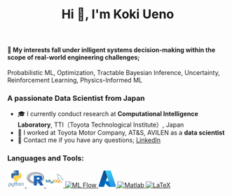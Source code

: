 <!--
**kokiueno/kokiueno** is a ✨ _special_ ✨ repository because its `README.md` (this file) appears on your GitHub profile.

Here are some ideas to get you started:

- 🔭 I’m currently working on ...
- 🌱 I’m currently learning ...
- 👯 I’m looking to collaborate on ...
- 🤔 I’m looking for help with ...
- 💬 Ask me about ...
- 📫 How to reach me: ...
- 😄 Pronouns: ...
- ⚡ Fun fact: ...

&nbsp; # 改行
-->

<h1 align="center">Hi 👋, I'm Koki Ueno</h1>
&nbsp;

<h4 align="left">🤔 My interests fall under inlligent systems decision-making within the scope of real-world engineering challenges; </h3>
Probabilistic ML, Optimization, Tractable Bayesian Inference, Uncertainty, Reinforcement Learning, Physics-Informed ML
&nbsp;

<h3 align="left">A passionate Data Scientist from Japan</h3>

- 🎓  I currently conduct research at **Computational Intelligence Laboratory**, TTI（Toyota Technological Institute）, Japan
- 🌱  I worked at Toyota Motor Company, AT&S, AVILEN as a **data scientist**
- 💬  Contact me if you have any questions; [LinkedIn](https://www.linkedin.com/in/koki-ueno-142b47281)
&nbsp;

<h3 align="left">Languages and Tools:</h3>
<p align="left">
  <a href="https://www.python.org" target="_blank" rel="noopener"> <img src="https://raw.githubusercontent.com/devicons/devicon/master/icons/python/python-original-wordmark.svg" alt="python"   width="40" height="40" /> </a>
  <a href="https://www.r-project.org" target="_blank" rel="noopener"> <img src="https://raw.githubusercontent.com/devicons/devicon/master/icons/r/r-original.svg" alt="R" width="40"       height="40"> </a>
  <a href="https://www.mysql.com/" target="_blank" rel="noopener"> <img src="https://raw.githubusercontent.com/devicons/devicon/master/icons/mysql/mysql-original-wordmark.svg" alt="SQL" width="40" height="40"> </a>
  <a href="https://mlflow.org" target="_blank" rel="noopener"> <img src="https://avatars.githubusercontent.com/u/35743529?s=200&v=4" alt="ML Flow" width="40" height="40"> </a>
  <a href="https://azure.microsoft.com/en-us/services/devops/" target="_blank" rel="noopener"> <img src="https://raw.githubusercontent.com/devicons/devicon/master/icons/azure/azure-original.svg" alt="Azure DevOps" width="40" height="40"> </a>
  <a href="https://www.mathworks.com/products/matlab.html" target="_blank" rel="noopener"> <img src="https://upload.wikimedia.org/wikipedia/commons/2/21/Matlab_Logo.png" alt="Matlab" width="40" height="40"> </a>
  <a href="https://www.latex-project.org" target="_blank" rel="noopener"> <img src="https://upload.wikimedia.org/wikipedia/commons/9/92/LaTeX_logo.svg" alt="LaTeX" width="40" height="40"> </a></p>
&nbsp;
